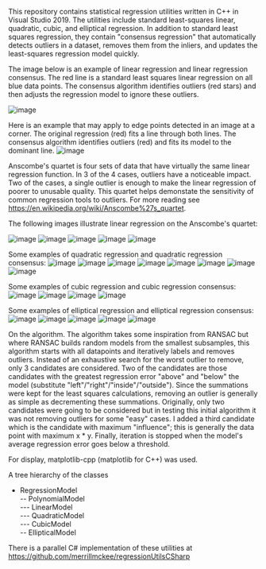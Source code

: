 This repository contains statistical regression utilities written in C++ in Visual Studio 2019.  The utilities include standard least-squares linear, quadratic, cubic, and elliptical regression.  In addition to standard least squares regression, they contain "consensus regression" that automatically detects outliers in a dataset, removes them from the inliers, and updates the least-squares regression model quickly.

The image below is an example of linear regression and linear regression consensus.  The red line is a standard least squares linear regression on all blue data points.  The consensus algorithm identifies outliers (red stars) and then adjusts the regression model to ignore these outliers.

![image](https://user-images.githubusercontent.com/79757625/117740886-5fe32380-b1cf-11eb-8076-8a2fe13c46f1.png)

Here is an example that may apply to edge points detected in an image at a corner.  The original regression (red) fits a line through both lines.  The consensus algorithm identifies outliers (red) and fits its model to the dominant line.
![image](https://user-images.githubusercontent.com/79757625/117740905-67a2c800-b1cf-11eb-8613-0927d241d1c5.png)

Anscombe's quartet is four sets of data that have virtually the same linear regression function.  In 3 of the 4 cases, outliers have a noticeable impact.  Two of the cases, a single outlier is enough to make the linear regression of poorer to unusable quality.  This quartet helps demonstate the sensitivity of common regression tools to outliers.  For more reading see https://en.wikipedia.org/wiki/Anscombe%27s_quartet.

The following images illustrate linear regression on the Anscombe's quartet:

![image](https://user-images.githubusercontent.com/79757625/117516460-260fe400-af67-11eb-94b9-02d05308799f.png)
![image](https://user-images.githubusercontent.com/79757625/117740919-712c3000-b1cf-11eb-8465-311aa3ba1d53.png)
![image](https://user-images.githubusercontent.com/79757625/117741070-8903b400-b1cf-11eb-9f56-e81d55762edd.png)
![image](https://user-images.githubusercontent.com/79757625/117741031-7ab59800-b1cf-11eb-94d4-f7c09c72af83.png)
![image](https://user-images.githubusercontent.com/79757625/117741054-81dca600-b1cf-11eb-8910-0f70db07fbdf.png)

Some examples of quadratic regression and quadratic regression consensus:
![image](https://user-images.githubusercontent.com/79757625/117741082-902ac200-b1cf-11eb-8779-47d79c3a9289.png)
![image](https://user-images.githubusercontent.com/79757625/117741095-96b93980-b1cf-11eb-8e40-01313ed83f6e.png)
![image](https://user-images.githubusercontent.com/79757625/117741103-9caf1a80-b1cf-11eb-9d13-983923b835de.png)
![image](https://user-images.githubusercontent.com/79757625/117741111-a2a4fb80-b1cf-11eb-88f6-4933c505d3e7.png)
![image](https://user-images.githubusercontent.com/79757625/117741124-a89adc80-b1cf-11eb-9178-e955f99c9753.png)
![image](https://user-images.githubusercontent.com/79757625/117741132-ae90bd80-b1cf-11eb-9b84-c6ff0668a6f2.png)
![image](https://user-images.githubusercontent.com/79757625/117741139-b3557180-b1cf-11eb-8e65-c4035892ab92.png)
![image](https://user-images.githubusercontent.com/79757625/117741145-b8b2bc00-b1cf-11eb-9af3-40bdb37868f1.png)

Some examples of cubic regression and cubic regression consensus:
![image](https://user-images.githubusercontent.com/79757625/117741155-bfd9ca00-b1cf-11eb-9350-094a88db9f28.png)
![image](https://user-images.githubusercontent.com/79757625/117741162-c5371480-b1cf-11eb-995a-1f9c8e5e6e7a.png)
![image](https://user-images.githubusercontent.com/79757625/117741170-cb2cf580-b1cf-11eb-8cac-8bc9b6d135f5.png)
![image](https://user-images.githubusercontent.com/79757625/117741180-d08a4000-b1cf-11eb-9aea-6d10d915d766.png)

Some examples of elliptical regression and elliptical regression consensus:
![image](https://user-images.githubusercontent.com/79757625/117741193-d6802100-b1cf-11eb-8552-1a340e2277d6.png)
![image](https://user-images.githubusercontent.com/79757625/117741203-dbdd6b80-b1cf-11eb-9b02-b7e85baff3d3.png)
![image](https://user-images.githubusercontent.com/79757625/117741215-e26be300-b1cf-11eb-97c8-8948bf5bf5c6.png)
![image](https://user-images.githubusercontent.com/79757625/117741225-e7c92d80-b1cf-11eb-963c-94d1dc88f6fb.png)
![image](https://user-images.githubusercontent.com/79757625/117741233-ec8de180-b1cf-11eb-8b5e-aef441d0fa0c.png)

On the algorithm.  The algorithm takes some inspiration from RANSAC but where RANSAC builds random models from the smallest subsamples, this algorithm starts with all datapoints and iteratively labels and removes outliers.  Instead of an exhaustive search for the worst outlier to remove, only 3 candidates are considered.  Two of the candidates are those candidates with the greatest regression error "above" and "below" the model (substitute "left"/"right"/"inside"/"outside").  Since the summations were kept for the least squares calculations, removing an outlier is generally as simple as decrementing these summations.  Originally, only two candidates were going to be considered but in testing this initial algorithm it was not removing outliers for some "easy" cases.  I added a third candidate which is the candidate with maximum "influence"; this is generally the data point with maximum x * y.  Finally, iteration is stopped when the model's average regression error goes below a threshold.

For display, matplotlib-cpp (matplotlib for C++) was used.

A tree hierarchy of the classes  
- RegressionModel  
-- PolynomialModel  
--- LinearModel  
--- QuadraticModel  
--- CubicModel  
-- EllipticalModel  

There is a parallel C# implementation of these utilities at https://github.com/merrillmckee/regressionUtilsCSharp


